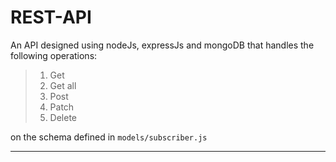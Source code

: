 # REST-API

An API designed using nodeJs, expressJs and mongoDB that handles the following operations:

>1. Get
>2. Get all
>3. Post
>4. Patch
>5. Delete

on the schema defined in ```models/subscriber.js```

---
